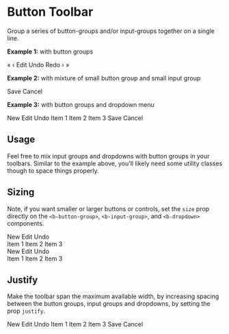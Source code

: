 # Button Toolbar

<div class="lead mb-5">

Group a series of button-groups and/or input-groups together on a single line.

</div>

**Example 1:** with button groups

<HighlightCard>
  <b-button-toolbar key-nav aria-label="Toolbar with button groups">
    <b-button-group class="mx-1">
      <b-button>&laquo;</b-button>
      <b-button>&lsaquo;</b-button>
    </b-button-group>
    <b-button-group class="mx-1">
      <b-button>Edit</b-button>
      <b-button>Undo</b-button>
      <b-button>Redo</b-button>
    </b-button-group>
    <b-button-group class="mx-1">
      <b-button>&rsaquo;</b-button>
      <b-button>&raquo;</b-button>
    </b-button-group>
  </b-button-toolbar>
  <template #html>

```vue-html
<b-button-toolbar key-nav aria-label="Toolbar with button groups">
  <b-button-group class="mx-1">
    <b-button>&laquo;</b-button>
    <b-button>&lsaquo;</b-button>
  </b-button-group>
  <b-button-group class="mx-1">
    <b-button>Edit</b-button>
    <b-button>Undo</b-button>
    <b-button>Redo</b-button>
  </b-button-group>
  <b-button-group class="mx-1">
    <b-button>&rsaquo;</b-button>
    <b-button>&raquo;</b-button>
  </b-button-group>
</b-button-toolbar>
```

  </template>
</HighlightCard>

**Example 2:** with mixture of small button group and small input group

<HighlightCard>
  <b-button-toolbar aria-label="Toolbar with button groups and input groups">
    <b-button-group size="sm" class="me-1">
      <b-button>Save</b-button>
      <b-button>Cancel</b-button>
    </b-button-group>
    <b-input-group size="sm" prepend="$" append=".00">
      <b-form-input value="100" class="text-end" />
    </b-input-group>
  </b-button-toolbar>
  <template #html>

```vue-html
<b-button-toolbar aria-label="Toolbar with button groups and input groups">
  <b-button-group size="sm" class="me-1">
    <b-button>Save</b-button>
    <b-button>Cancel</b-button>
  </b-button-group>
  <b-input-group size="sm" prepend="$" append=".00">
    <b-form-input value="100" class="text-end" />
  </b-input-group>
</b-button-toolbar>
```

  </template>
</HighlightCard>

**Example 3:** with button groups and dropdown menu

<HighlightCard>
  <b-button-toolbar aria-label="Toolbar with button groups and dropdown menu">
    <b-button-group class="mx-1">
      <b-button>New</b-button>
      <b-button>Edit</b-button>
      <b-button>Undo</b-button>
    </b-button-group>
    <b-dropdown class="mx-1" right text="menu">
      <b-dropdown-item>Item 1</b-dropdown-item>
      <b-dropdown-item>Item 2</b-dropdown-item>
      <b-dropdown-item>Item 3</b-dropdown-item>
    </b-dropdown>
    <b-button-group class="mx-1">
      <b-button>Save</b-button>
      <b-button>Cancel</b-button>
    </b-button-group>
  </b-button-toolbar>
  <template #html>

```vue-html
<b-button-toolbar aria-label="Toolbar with button groups and dropdown menu">
  <b-button-group class="mx-1">
    <b-button>New</b-button>
    <b-button>Edit</b-button>
    <b-button>Undo</b-button>
  </b-button-group>
  <b-dropdown class="mx-1" right text="menu">
    <b-dropdown-item>Item 1</b-dropdown-item>
    <b-dropdown-item>Item 2</b-dropdown-item>
    <b-dropdown-item>Item 3</b-dropdown-item>
  </b-dropdown>
  <b-button-group class="mx-1">
    <b-button>Save</b-button>
    <b-button>Cancel</b-button>
  </b-button-group>
</b-button-toolbar>
```

  </template>
</HighlightCard>

## Usage

Feel free to mix input groups and dropdowns with button groups in your toolbars. Similar to the
example above, you'll likely need some utility classes though to space things properly.

## Sizing

Note, if you want smaller or larger buttons or controls, set the `size` prop directly on the
`<b-button-group>`, `<b-input-group>`, and `<b-dropdown>` components.

<HighlightCard>
  <div>
    <b-button-toolbar aria-label="Toolbar with size sm">
      <b-button-group size="sm" class="mx-1">
        <b-button>New</b-button>
        <b-button>Edit</b-button>
        <b-button>Undo</b-button>
      </b-button-group>
    </b-button-toolbar>
  </div>
  <div class="mt-2">
    <b-button-toolbar aria-label="Toolbar with dropdown size sm">
        <b-dropdown size="sm" class="mx-1" right text="menu">
          <b-dropdown-item>Item 1</b-dropdown-item>
          <b-dropdown-item>Item 2</b-dropdown-item>
          <b-dropdown-item>Item 3</b-dropdown-item>
        </b-dropdown>
    </b-button-toolbar>
  </div>
  <div class="mt-2">
    <b-button-toolbar aria-label="Toolbar with size lg">
      <b-button-group size="lg" class="mx-1">
        <b-button>New</b-button>
        <b-button>Edit</b-button>
        <b-button>Undo</b-button>
      </b-button-group>
    </b-button-toolbar>
  </div>
  <div class="mt-2">
    <b-button-toolbar aria-label="Toolbar with dropdown size lg">
      <b-dropdown size="lg" class="mx-1" right text="menu">
        <b-dropdown-item>Item 1</b-dropdown-item>
        <b-dropdown-item>Item 2</b-dropdown-item>
        <b-dropdown-item>Item 3</b-dropdown-item>
      </b-dropdown>
    </b-button-toolbar>
  </div>
  <template #html>

```vue-html
<b-button-toolbar aria-label="Toolbar with size sm">
  <b-button-group size="sm" class="mx-1">
    <b-button>New</b-button>
    <b-button>Edit</b-button>
    <b-button>Undo</b-button>
  </b-button-group>
</b-button-toolbar>

<b-button-toolbar aria-label="Toolbar with dropdown size sm">
  <b-dropdown size="sm" class="mx-1" right text="menu">
    <b-dropdown-item>Item 1</b-dropdown-item>
    <b-dropdown-item>Item 2</b-dropdown-item>
    <b-dropdown-item>Item 3</b-dropdown-item>
  </b-dropdown>
</b-button-toolbar>

<b-button-toolbar aria-label="Toolbar with size lg">
  <b-button-group size="lg" class="mx-1">
    <b-button>New</b-button>
    <b-button>Edit</b-button>
    <b-button>Undo</b-button>
  </b-button-group>
</b-button-toolbar>

<b-button-toolbar aria-label="Toolbar with dropdown size lg">
  <b-dropdown size="lg" class="mx-1" right text="menu">
    <b-dropdown-item>Item 1</b-dropdown-item>
    <b-dropdown-item>Item 2</b-dropdown-item>
    <b-dropdown-item>Item 3</b-dropdown-item>
  </b-dropdown>
</b-button-toolbar>
```

  </template>
</HighlightCard>

## Justify

Make the toolbar span the maximum available width, by increasing spacing between the button groups,
input groups and dropdowns, by setting the prop `justify`.

<HighlightCard>
  <b-button-toolbar justify aria-label="Toolbar with justify">
    <b-button-group class="mx-1">
      <b-button>New</b-button>
      <b-button>Edit</b-button>
      <b-button>Undo</b-button>
    </b-button-group>
    <b-dropdown class="mx-1" right text="menu">
      <b-dropdown-item>Item 1</b-dropdown-item>
      <b-dropdown-item>Item 2</b-dropdown-item>
      <b-dropdown-item>Item 3</b-dropdown-item>
    </b-dropdown>
    <b-button-group class="mx-1">
      <b-button>Save</b-button>
      <b-button>Cancel</b-button>
    </b-button-group>
  </b-button-toolbar>
  <template #html>

```vue-html
<b-button-toolbar justify aria-label="Toolbar with justify">
  <b-button-group class="mx-1">
    <b-button>New</b-button>
    <b-button>Edit</b-button>
    <b-button>Undo</b-button>
  </b-button-group>
  <b-dropdown class="mx-1" right text="menu">
    <b-dropdown-item>Item 1</b-dropdown-item>
    <b-dropdown-item>Item 2</b-dropdown-item>
    <b-dropdown-item>Item 3</b-dropdown-item>
  </b-dropdown>
  <b-button-group class="mx-1">
    <b-button>Save</b-button>
    <b-button>Cancel</b-button>
  </b-button-group>
</b-button-toolbar>
```

  </template>
</HighlightCard>

<ComponentReference :data="data" />

<script setup lang="ts">
import {data} from '../../data/components/buttonToolbar.data'
import {BButtonGroup, BDropdown, BInputGroup, BDropdownItem, BButton, BButtonToolbar, BFormInput} from 'bootstrap-vue-next'
import ComponentReference from '../../components/ComponentReference.vue'
import HighlightCard from '../../components/HighlightCard.vue'
</script>
